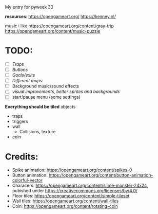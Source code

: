 My entry for pyweek 33

**resources**:
https://opengameart.org/
https://kenney.nl/


music i like
https://opengameart.org/content/gray-trip
https://opengameart.org/content/music-puzzle

# TODO:
-[ ] *Traps*
-[ ] *Buttons*
-[ ] *Goals/exits*
-[ ] *Different maps*
-[ ] Background music/sound effects
-[ ] *visual improvements, better sprites and backgrounds*
-[ ] start/pause menu (some settings)

**Everything should be tiled**
objects
 - traps
 - triggers
 - wall
   - Collisions, texture
 - coin

# Credits:
- Spike animation: https://opengameart.org/content/spikes-0
- Button animation: https://opengameart.org/content/button-animation-colorful-vector
- Characers: https://opengameart.org/content/slime-monster-24x24, pubished under https://creativecommons.org/licenses/by/4.0/
- Floor tiles: https://opengameart.org/content/simple-tileset
- Wall tiles: https://opengameart.org/content/wall-tiles
- Coin: https://opengameart.org/content/rotating-coin